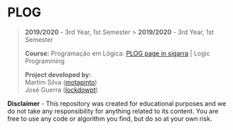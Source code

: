 # PLOG

> **2019/2020** - 3rd Year, 1st Semester	> **2019/2020** - 3rd Year, 1st Semester
>	
> **Course:** Programação em Lógica: [PLOG page in sigarra](https://sigarra.up.pt/feup/en/ucurr_geral.ficha_uc_view?pv_ocorrencia_id=272714) | Logic Programming
>	
> **Project developed by:**\
> Martim Silva ([motapinto](https://github.com/motapinto))\
> José Guerra ([lockdowpt](https://github.com/lockdowpt))	

**Disclaimer** - This repository was created for educational purposes and we do not take any responsibility for anything related to its content. You are free to use any code or algorithm you find, but do so at your own risk.
